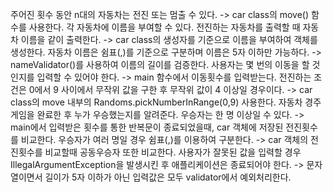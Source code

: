 주어진 횟수 동안 n대의 자동차는 전진 또는 멈출 수 있다.
-> car class의 move() 함수를 사용한다. 
각 자동차에 이름을 부여할 수 있다. 전진하는 자동차를 출력할 때 자동차 이름을 같이 출력한다.
-> car class의 생성자를 기준으로 이름을 부여하여 객체를 생성한다.
자동차 이름은 쉼표(,)를 기준으로 구분하며 이름은 5자 이하만 가능하다.
-> nameValidator()를 사용하여 이름의 길이를 검증한다.
사용자는 몇 번의 이동을 할 것인지를 입력할 수 있어야 한다.
-> main 함수에서 이동횟수를 입력받는다.
전진하는 조건은 0에서 9 사이에서 무작위 값을 구한 후 무작위 값이 4 이상일 경우이다.
-> car class의 move 내부의 Randoms.pickNumberInRange(0,9) 사용한다. 
자동차 경주 게임을 완료한 후 누가 우승했는지를 알려준다. 우승자는 한 명 이상일 수 있다.
-> main에서 입력받은 횟수를 통한 반복문이 종료되었을때, car 객체에 저장된 전진횟수를 비교한다.
우승자가 여러 명일 경우 쉼표(,)를 이용하여 구분한다.
-> car 객체의 전진횟수를 비교할때 공동우승자 또한 비교한다.
사용자가 잘못된 값을 입력할 경우 IllegalArgumentException을 발생시킨 후 애플리케이션은 종료되어야 한다.
-> 문자열이면서 길이가 5자 이하가 아닌 입력값은 모두 validator에서 예외처리한다.
